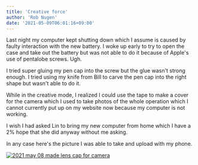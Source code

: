 ```yaml
---
title: 'Creative force'
author: 'Rob Nugen'
date: '2021-05-09T06:01:16+09:00'
---
```


Last night my computer kept shutting down which I assume is caused by faulty interaction with the new battery.  I woke up early to try to open the case and take out the battery but was not able to do it because of Apple's use of pentalobe screws.  Ugh.

I tried super gluing my pen cap into the screw but the glue wasn't strong enough.  I tried using my knife from Bill to carve the pen cap into the right shape but wasn't able to do it.

While in the creative mode, I realized I could use the tape to make a cover for the camera which I used to take photos of the whole operation which I cannot currently put up on my website now because my computer is not working.

I wish I had asked Lin to bring my new computer from home which I have a 2% hope that she did anyway without me asking.

In any case here's the picture I was able to take and upload with my phone.

[![2021 may 08 made lens cap for camera](//b.robnugen.com/quests/walk-to-niigata/2021/en_route/day-24/thumbs/2021_may_08_made_lens_cap_for_camera.jpeg)](//b.robnugen.com/quests/walk-to-niigata/2021/en_route/day-24/2021_may_08_made_lens_cap_for_camera.jpeg)          
